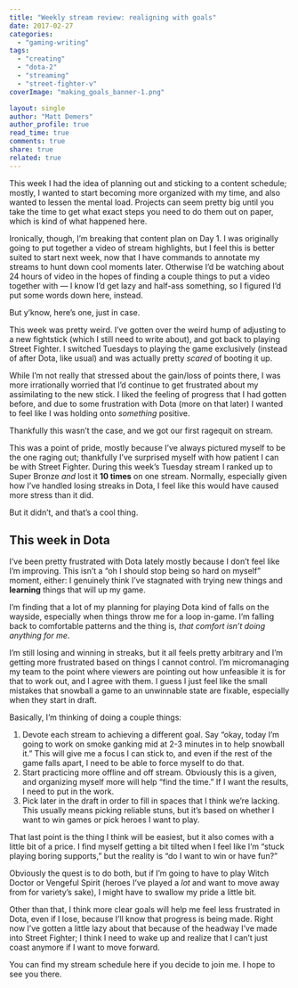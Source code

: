 ```yaml
---
title: "Weekly stream review: realigning with goals"
date: 2017-02-27
categories: 
  - "gaming-writing"
tags: 
  - "creating"
  - "dota-2"
  - "streaming"
  - "street-fighter-v"
coverImage: "making_goals_banner-1.png"

layout: single
author: "Matt Demers"
author_profile: true
read_time: true
comments: true
share: true
related: true
---
```


This week I had the idea of planning out and sticking to a content schedule; mostly, I wanted to start becoming more organized with my time, and also wanted to lessen the mental load. Projects can seem pretty big until you take the time to get what exact steps you need to do them out on paper, which is kind of what happened here.

Ironically, though, I’m breaking that content plan on Day 1. I was originally going to put together a video of stream highlights, but I feel this is better suited to start next week, now that I have commands to annotate my streams to hunt down cool moments later. Otherwise I’d be watching about 24 hours of video in the hopes of finding a couple things to put a video together with — I know I’d get lazy and half-ass something, so I figured I’d put some words down here, instead.

But y’know, here’s one, just in case.

This week was pretty weird. I’ve gotten over the weird hump of adjusting to a new fightstick (which I still need to write about), and got back to playing Street Fighter. I switched Tuesdays to playing the game exclusively (instead of after Dota, like usual) and was actually pretty _scared_ of booting it up.

While I’m not really that stressed about the gain/loss of points there, I was more irrationally worried that I’d continue to get frustrated about my assimilating to the new stick. I liked the feeling of progress that I had gotten before, and due to some frustration with Dota (more on that later) I wanted to feel like I was holding onto _something_ positive.

Thankfully this wasn’t the case, and we got our first ragequit on stream.

This was a point of pride, mostly because I’ve always pictured myself to be the one raging out; thankfully I’ve surprised myself with how patient I can be with Street Fighter. During this week’s Tuesday stream I ranked up to Super Bronze _and_ lost it **10 times** on one stream. Normally, especially given how I’ve handled losing streaks in Dota, I feel like this would have caused more stress than it did.

But it didn’t, and that’s a cool thing.

## This week in Dota

I’ve been pretty frustrated with Dota lately mostly because I don’t feel like I’m improving. This isn’t a “oh I should stop being so hard on myself” moment, either: I genuinely think I’ve stagnated with trying new things and **learning** things that will up my game.

I’m finding that a lot of my planning for playing Dota kind of falls on the wayside, especially when things throw me for a loop in-game. I’m falling back to comfortable patterns and the thing is, _that comfort isn’t doing anything for me_.

I’m still losing and winning in streaks, but it all feels pretty arbitrary and I’m getting more frustrated based on things I cannot control. I’m micromanaging my team to the point where viewers are pointing out how unfeasible it is for that to work out, and I agree with them. I guess I just feel like the small mistakes that snowball a game to an unwinnable state are fixable, especially when they start in draft.

Basically, I’m thinking of doing a couple things:

1. Devote each stream to achieving a different goal. Say “okay, today I’m going to work on smoke ganking mid at 2-3 minutes in to help snowball it.” This will give me a focus I can stick to, and even if the rest of the game falls apart, I need to be able to force myself to do that.
2. Start practicing more offline and off stream. Obviously this is a given, and organizing myself more will help “find the time.” If I want the results, I need to put in the work.
3. Pick later in the draft in order to fill in spaces that I think we’re lacking. This usually means picking reliable stuns, but it’s based on whether I want to win games or pick heroes I want to play.

That last point is the thing I think will be easiest, but it also comes with a little bit of a price. I find myself getting a bit tilted when I feel like I’m “stuck playing boring supports,” but the reality is “do I want to win or have fun?”

Obviously the quest is to do both, but if I’m going to have to play Witch Doctor or Vengeful Spirit (heroes I’ve played a _lot_ and want to move away from for variety’s sake), I might have to swallow my pride a little bit.

Other than that, I think more clear goals will help me feel less frustrated in Dota, even if I lose, because I’ll know that progress is being made. Right now I’ve gotten a little lazy about that because of the headway I’ve made into Street Fighter; I think I need to wake up and realize that I can’t just coast anymore if I want to move forward.

You can find my stream schedule here if you decide to join me. I hope to see you there.
